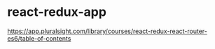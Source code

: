 # react-redux-app

https://app.pluralsight.com/library/courses/react-redux-react-router-es6/table-of-contents
